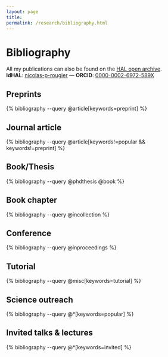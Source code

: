 ```yaml
---
layout: page
title: 
permalink: /research/bibliography.html
---
```


# Bibliography

All my publications can also be found on the
[HAL open archive](https://cv.archives-ouvertes.fr/nicolas-p-rougier).  
**IdHAL**: [nicolas-p-rougier](https://cv.archives-ouvertes.fr/nicolas-p-rougier)
 — 
**ORCID**: [0000-0002-6972-589X](http://orcid.org/0000-0002-6972-589X)  

## Preprints
{% bibliography --query @article[keywords=preprint] %}

## Journal article
{% bibliography --query @article[keywords!=popular && keywords!=preprint] %}

## Book/Thesis
{% bibliography --query @phdthesis @book %}

## Book chapter
{% bibliography --query @incollection %}

## Conference
{% bibliography --query @inproceedings %}

## Tutorial
{% bibliography --query @misc[keywords=tutorial] %}

## Science outreach
{% bibliography --query @*[keywords=popular] %}

## Invited talks & lectures
{% bibliography --query @*[keywords=invited] %}
